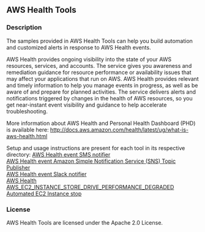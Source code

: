 ## AWS Health Tools 

### Description
The samples provided in AWS Health Tools can help you build automation and customized alerts in response to AWS Health events.

AWS Health provides ongoing visibility into the state of your AWS resources, services, and accounts. The service gives you awareness and remediation guidance for resource performance or availability issues that may affect your applications that run on AWS. AWS Health provides relevant and timely information to help you manage events in progress, as well as be aware of and prepare for planned activities. The service delivers alerts and notifications triggered by changes in the health of AWS resources, so you get near-instant event visibility and guidance to help accelerate troubleshooting. 

More information about AWS Health and Personal Health Dashboard (PHD) is available here: http://docs.aws.amazon.com/health/latest/ug/what-is-aws-health.html

Setup and usage instructions are present for each tool in its respective directory:
[AWS Health event SMS notifier](sms-notifier/) <br />
[AWS Health event Amazon Simple Notification Service (SNS) Topic Publisher](sns-topic-publisher/) <br />
[AWS Health event Slack notifier](slack-notifier/) <br />
[AWS Health AWS_EC2_INSTANCE_STORE_DRIVE_PERFORMANCE_DEGRADED Automated EC2 Instance stop](automated-actions/AWS_EC2_INSTANCE_STORE_DRIVE_PERFORMANCE_DEGRADED/)

### License
AWS Health Tools are licensed under the Apache 2.0 License.

